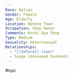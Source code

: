 ```yaml
---
Race: Hylian
Gender: Female
Age: Elderly
Location: Hateno Town
Occupation: Shop Owner
Comments: Kochi Dye Shop
Type: Medium
Sexuality: Heterosexual
Relationships:
  - "[[Sefaro]] (son)"
  - Sayge (deceased husband)
---
```

#npc 

